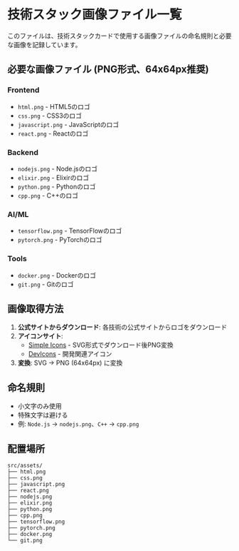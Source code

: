 # 技術スタック画像ファイル一覧

このファイルは、技術スタックカードで使用する画像ファイルの命名規則と必要な画像を記録しています。

## 必要な画像ファイル (PNG形式、64x64px推奨)

### Frontend
- `html.png` - HTML5のロゴ
- `css.png` - CSS3のロゴ  
- `javascript.png` - JavaScriptのロゴ
- `react.png` - Reactのロゴ

### Backend
- `nodejs.png` - Node.jsのロゴ
- `elixir.png` - Elixirのロゴ
- `python.png` - Pythonのロゴ
- `cpp.png` - C++のロゴ

### AI/ML
- `tensorflow.png` - TensorFlowのロゴ
- `pytorch.png` - PyTorchのロゴ

### Tools
- `docker.png` - Dockerのロゴ
- `git.png` - Gitのロゴ

## 画像取得方法

1. **公式サイトからダウンロード**: 各技術の公式サイトからロゴをダウンロード
2. **アイコンサイト**: 
   - [Simple Icons](https://simpleicons.org/) - SVG形式でダウンロード後PNG変換
   - [DevIcons](https://devicon.dev/) - 開発関連アイコン
3. **変換**: SVG → PNG (64x64px) に変換

## 命名規則

- 小文字のみ使用
- 特殊文字は避ける  
- 例: `Node.js` → `nodejs.png`、`C++` → `cpp.png`

## 配置場所

```
src/assets/
├── html.png
├── css.png
├── javascript.png
├── react.png
├── nodejs.png
├── elixir.png
├── python.png
├── cpp.png
├── tensorflow.png
├── pytorch.png
├── docker.png
└── git.png
```